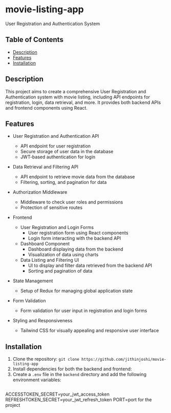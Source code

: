 # movie-listing-app

User Registration and Authentication System

## Table of Contents

- [Description](#description)
- [Features](#features)
- [Installation](#installation)

## Description

This project aims to create a comprehensive User Registration and Authentication system with movie listing, including API endpoints for registration, login, data retrieval, and more. It provides both backend APIs and frontend components using React.

## Features

- User Registration and Authentication API
  - API endpoint for user registration
  - Secure storage of user data in the database
  - JWT-based authentication for login

- Data Retrieval and Filtering API
  - API endpoint to retrieve movie data from the database
  - Filtering, sorting, and pagination for data

- Authorization Middleware
  - Middleware to check user roles and permissions
  - Protection of sensitive routes


- Frontend
  - User Registration and Login Forms
    - User registration form using React components
    - Login form interacting with the backend API
  - Dashboard Component
    - Dashboard displaying data from the backend
    - Visualization of data using charts
  - Data Listing and Filtering UI
    - UI to display and filter data retrieved from the backend API
    - Sorting and pagination of data

- State Management
  - Setup of Redux for managing global application state

- Form Validation
  - Form validation for user input in registration and login forms

- Styling and Responsiveness
  - Tailwind CSS for visually appealing and responsive user interface

## Installation

1. Clone the repository: `git clone https://github.com/jithinjoshi/movie-listing-app`
2. Install dependencies for both the backend and frontend:
3. Create a `.env` file in the `backend` directory and add the following environment variables:
   ```env DB=your_database_connection_string example"mongodb://localhost:27017/Auth"
ACCESSTOKEN_SECRET=your_jwt_access_token
REFRESHTOKEN_SECRET=your_jwt_refresh_token
PORT=port for the project

